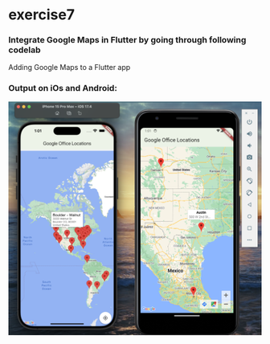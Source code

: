 # exercise7

### Integrate Google Maps in Flutter by going through following codelab

Adding Google Maps to a Flutter app

### Output on iOs and Android:

![alt text](exercise7.png)